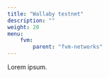 ```yaml
---
title: "Wallaby testnet"
description: ""
weight: 20
menu:
    fvm:
        parent: "fvm-networks"
---
```


Lorem ipsum.
